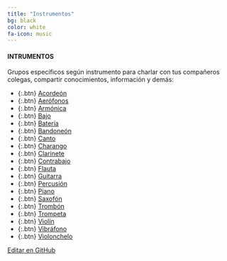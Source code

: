 ```yaml
---
title: "Instrumentos"
bg: black
color: white
fa-icon: music
---
```

#### INTRUMENTOS

<!---
No poner los links de t.joinchat directamente,
usar https://www.protectyourlinks.com/ para obtener
un link corto protegido por captcha
-->
Grupos específicos según instrumento para charlar con tus compañeros colegas, compartir conocimientos, información y demás:

* {:.btn}  <i class="fas fa-music"></i>[Acordeón](https://www.proyl.com/1yoKk2XH6)
* {:.btn}  <i class="fas fa-music"></i>[Aerófonos](https://www.proyl.com/73pHTnB6s)
* {:.btn}  <i class="fas fa-music"></i>[Armónica](https://www.proyl.com/r3KaF0tP0)
* {:.btn}  <i class="fas fa-music"></i>[Bajo](https://www.proyl.com/v43gA9fTL)
* {:.btn}  <i class="fas fa-music"></i>[Batería](https://www.proyl.com/jjzC717ML)
* {:.btn}  <i class="fas fa-music"></i>[Bandoneón](https://www.proyl.com/cZus63CK5)
* {:.btn}  <i class="fas fa-music"></i>[Canto](https://www.proyl.com/GO4Dc2u8j)
* {:.btn}  <i class="fas fa-music"></i>[Charango](https://www.proyl.com/XSWd2l9y4)
* {:.btn}  <i class="fas fa-music"></i>[Clarinete](https://www.proyl.com/H3lfT9Mq8)
* {:.btn}  <i class="fas fa-music"></i>[Contrabajo](https://www.proyl.com/fCka7I3Q4)
* {:.btn}  <i class="fas fa-music"></i>[Flauta](https://www.proyl.com/O1oPn3l3E)
* {:.btn}  <i class="fas fa-music"></i>[Guitarra](https://www.proyl.com/Ch5W1n3Pb)
* {:.btn}  <i class="fas fa-music"></i>[Percusión](https://www.proyl.com/4vgnMX96M)
* {:.btn}  <i class="fas fa-music"></i>[Piano](https://www.proyl.com/AlLJ948do)
* {:.btn}  <i class="fas fa-music"></i>[Saxofón](https://www.proyl.com/9N7l9naBU)
* {:.btn}  <i class="fas fa-music"></i>[Trombón](https://www.proyl.com/p100uBhSU)
* {:.btn}  <i class="fas fa-music"></i>[Trompeta](https://www.proyl.com/n9A5gGL2w)
* {:.btn}  <i class="fas fa-music"></i>[Violín](https://www.proyl.com/tBi6Nt31W)
* {:.btn}  <i class="fas fa-music"></i>[Vibráfono](https://www.proyl.com/9yRi2yF5R)
* {:.btn}  <i class="fas fa-music"></i>[Violonchelo](https://www.proyl.com/BsH289uNo)
 


<span class="editongithub">
	<a href="{{site.github.repository_url}}/blob/master/{{page.path}}">
		<i class="fas fa-pen"></i> Editar en GitHub
	</a>
</span>
